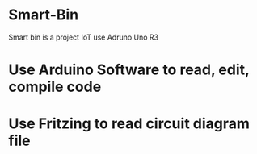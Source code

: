 # Smart-Bin
Smart bin is a project IoT use Adruno Uno R3 
# Use Arduino Software to read, edit, compile code
# Use Fritzing to read circuit diagram file
